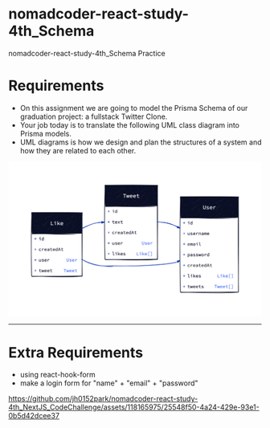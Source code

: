# nomadcoder-react-study-4th_Schema

nomadcoder-react-study-4th_Schema Practice

# Requirements

-   On this assignment we are going to model the Prisma Schema of our graduation project: a fullstack Twitter Clone.
-   Your job today is to translate the following UML class diagram into Prisma models.
-   UML diagrams is how we design and plan the structures of a system and how they are related to each other.

![alt text](image.png)

---

# Extra Requirements

-   using react-hook-form
-   make a login form for "name" + "email" + "password"

https://github.com/jh0152park/nomadcoder-react-study-4th_NextJS_CodeChallenge/assets/118165975/25548f50-4a24-429e-93e1-0b5d42dcee37
